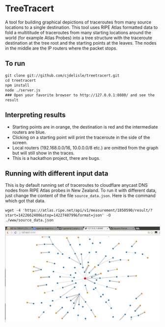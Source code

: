# TreeTracert

A tool for building graphical depictions of traceroutes from many source locations to a single
destination. This tool uses RIPE Atlas formatted data to fold a multititude of traceroutes from
many starting locations around the world (for example Atlas Probes) into a tree structure with
the traceroute destination at the tree root and the starting points at the leaves. The nodes
in the middle are the IP routers where the packet stops.

## To run

    git clone git://github.com/cjdelisle/treetracert.git
    cd treetracert
    npm install
    node ./server.js
    ### Open your favorite browser to http://127.0.0.1:8080/ and see the result

## Interpreting results

* Starting points are in orange, the destination is red and the intermediate routers are blue.
* Clicking on a starting point will print the traceroute in the side of the screen.
* Local routers (192.168.0.0/16, 10.0.0.0/8 etc.) are omitted from the graph but will still
show in the traces.
* This is a hackathon project, there are bugs.

## Running with different input data
This is by default running set of traceroutes to cloudflare anycast DNS nodes from RIPE Atlas
probes in New Zealand. To run it with different data, just change the content of the file
`source_data.json`. Here is the command which got that data.

    wget -4 'https://atlas.ripe.net/api/v1/measurement/1850590/result/?start=1422662400&stop=1422748799&format=json' -O ./www/source_data.json

![aint-it-purty](https://raw.githubusercontent.com/cjdelisle/treetracert/master/screenshot.png)

